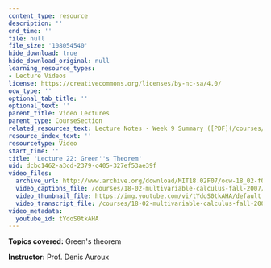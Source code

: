 ```yaml
---
content_type: resource
description: ''
end_time: ''
file: null
file_size: '108054540'
hide_download: true
hide_download_original: null
learning_resource_types:
- Lecture Videos
license: https://creativecommons.org/licenses/by-nc-sa/4.0/
ocw_type: ''
optional_tab_title: ''
optional_text: ''
parent_title: Video Lectures
parent_type: CourseSection
related_resources_text: Lecture Notes - Week 9 Summary ([PDF](/courses/18-02-multivariable-calculus-fall-2007/resources/lec_week9))
resource_index_text: ''
resourcetype: Video
start_time: ''
title: 'Lecture 22: Green''s Theorem'
uid: dcbc1462-a3cd-2379-c405-327ef53ae39f
video_files:
  archive_url: http://www.archive.org/download/MIT18.02F07/ocw-18_02-f07-lec22_300k.mp4
  video_captions_file: /courses/18-02-multivariable-calculus-fall-2007/044c46b318f15212804d467893380cad_tYdoS0tkAHA.vtt
  video_thumbnail_file: https://img.youtube.com/vi/tYdoS0tkAHA/default.jpg
  video_transcript_file: /courses/18-02-multivariable-calculus-fall-2007/146b24918d4297fb69788c32d9e991fd_tYdoS0tkAHA.pdf
video_metadata:
  youtube_id: tYdoS0tkAHA
---
```


**Topics covered:** Green's theorem

**Instructor:** Prof. Denis Auroux

